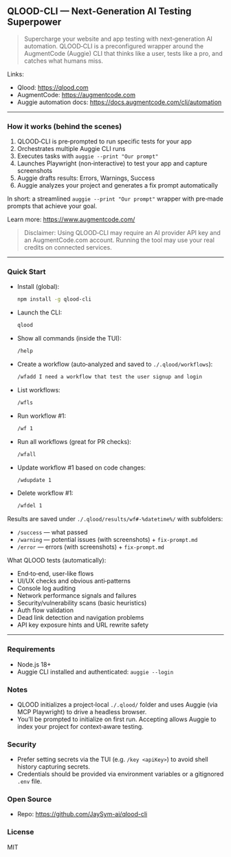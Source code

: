 ## QLOOD-CLI — Next‑Generation AI Testing Superpower

> Supercharge your website and app testing with next‑generation AI automation.
> QLOOD‑CLI is a preconfigured wrapper around the AugmentCode (Auggie) CLI that thinks like a user, tests like a pro, and catches what humans miss.

Links:
- Qlood: https://qlood.com
- AugmentCode: https://augmentcode.com
- Auggie automation docs: https://docs.augmentcode.com/cli/automation

---

### How it works (behind the scenes)
1. QLOOD‑CLI is pre‑prompted to run specific tests for your app
2. Orchestrates multiple Auggie CLI runs
3. Executes tasks with `auggie --print "Our prompt"`
4. Launches Playwright (non‑interactive) to test your app and capture screenshots
5. Auggie drafts results: Errors, Warnings, Success
6. Auggie analyzes your project and generates a fix prompt automatically

In short: a streamlined `auggie --print "Our prompt"` wrapper with pre‑made prompts that achieve your goal.

Learn more: https://www.augmentcode.com/

> Disclaimer: Using QLOOD‑CLI may require an AI provider API key and an AugmentCode.com account. Running the tool may use your real credits on connected services.

---

### Quick Start

- Install (global):

  ```bash
  npm install -g qlood-cli
  ```

- Launch the CLI:

  ```bash
  qlood
  ```

- Show all commands (inside the TUI):

  ```bash
  /help
  ```

- Create a workflow (auto‑analyzed and saved to `./.qlood/workflows`):

  ```bash
  /wfadd I need a workflow that test the user signup and login
  ```

- List workflows:

  ```bash
  /wfls
  ```

- Run workflow #1:

  ```bash
  /wf 1
  ```

- Run all workflows (great for PR checks):

  ```bash
  /wfall
  ```

- Update workflow #1 based on code changes:

  ```bash
  /wdupdate 1
  ```

- Delete workflow #1:

  ```bash
  /wfdel 1
  ```

Results are saved under `./.qlood/results/wf#-%datetime%/` with subfolders:
- `/success` — what passed
- `/warning` — potential issues (with screenshots) + `fix-prompt.md`
- `/error` — errors (with screenshots) + `fix-prompt.md`

What QLOOD tests (automatically):
- End‑to‑end, user‑like flows
- UI/UX checks and obvious anti‑patterns
- Console log auditing
- Network performance signals and failures
- Security/vulnerability scans (basic heuristics)
- Auth flow validation
- Dead link detection and navigation problems
- API key exposure hints and URL rewrite safety

---

### Requirements
- Node.js 18+
- Auggie CLI installed and authenticated: `auggie --login`

### Notes
- QLOOD initializes a project‑local `./.qlood/` folder and uses Auggie (via MCP Playwright) to drive a headless browser.
- You’ll be prompted to initialize on first run. Accepting allows Auggie to index your project for context‑aware testing.

### Security
- Prefer setting secrets via the TUI (e.g. `/key <apiKey>`) to avoid shell history capturing secrets.
- Credentials should be provided via environment variables or a gitignored `.env` file.

### Open Source
- Repo: https://github.com/JaySym-ai/qlood-cli

### License
MIT
